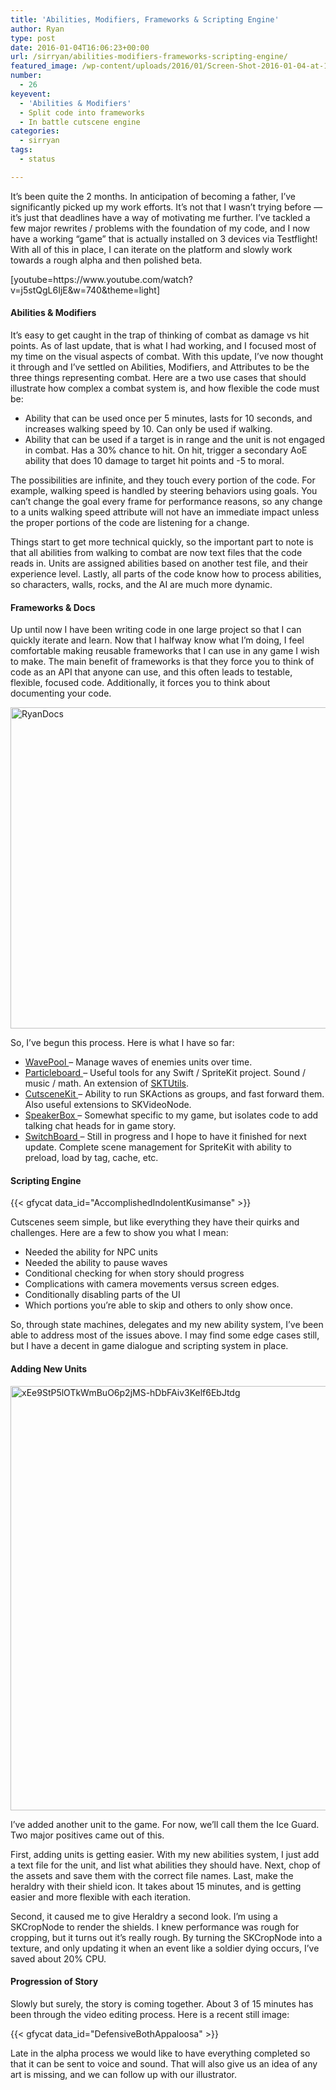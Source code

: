 ```yaml
---
title: 'Abilities, Modifiers, Frameworks & Scripting Engine'
author: Ryan
type: post
date: 2016-01-04T16:06:23+00:00
url: /sirryan/abilities-modifiers-frameworks-scripting-engine/
featured_image: /wp-content/uploads/2016/01/Screen-Shot-2016-01-04-at-11.04.37-AM-e1451923520630.png
number:
  - 26
keyevent:
  - 'Abilities & Modifiers'
  - Split code into frameworks
  - In battle cutscene engine
categories:
  - sirryan
tags:
  - status

---
```

It&#8217;s been quite the 2 months. In anticipation of becoming a father, I&#8217;ve significantly picked up my work efforts. It&#8217;s not that I wasn&#8217;t trying before &#8212; it&#8217;s just that deadlines have a way of motivating me further. I&#8217;ve tackled a few major rewrites / problems with the foundation of my code, and I now have a working &#8220;game&#8221; that is actually installed on 3 devices via Testflight! With all of this in place, I can iterate on the platform and slowly work towards a rough alpha and then polished beta.
<!--more-->

<div class="inlineimg">
  [youtube=https://www.youtube.com/watch?v=j5stQgL6IjE&w=740&theme=light]
</div>

#### Abilities & Modifiers

It&#8217;s easy to get caught in the trap of thinking of combat as damage vs hit points. As of last update, that is what I had working, and I focused most of my time on the visual aspects of combat. With this update, I&#8217;ve now thought it through and I&#8217;ve settled on Abilities, Modifiers, and Attributes to be the three things representing combat. Here are a two use cases that should illustrate how complex a combat system is, and how flexible the code must be:

  * Ability that can be used once per 5 minutes, lasts for 10 seconds, and increases walking speed by 10. Can only be used if walking.
  * Ability that can be used if a target is in range and the unit is not engaged in combat. Has a 30% chance to hit. On hit, trigger a secondary AoE ability that does 10 damage to target hit points and -5 to moral.

The possibilities are infinite, and they touch every portion of the code. For example, walking speed is handled by steering behaviors using goals. You can&#8217;t change the goal every frame for performance reasons, so any change to a units walking speed attribute will not have an immediate impact unless the proper portions of the code are listening for a change.

Things start to get more technical quickly, so the important part to note is that all abilities from walking to combat are now text files that the code reads in. Units are assigned abilities based on another test file, and their experience level. Lastly, all parts of the code know how to process abilities, so characters, walls, rocks, and the AI are much more dynamic.

#### Frameworks & Docs

Up until now I have been writing code in one large project so that I can quickly iterate and learn. Now that I halfway know what I&#8217;m doing, I feel comfortable making reusable frameworks that I can use in any game I wish to make. The main benefit of frameworks is that they force you to think of code as an API that anyone can use, and this often leads to testable, flexible, focused code. Additionally, it forces you to think about documenting your code.

<div class="inlineimg">
  <img class="alignnone size-full wp-image-2349" src="http://localhost:8888/wp-content/uploads/2015/12/RyanDocs-e1451413833718-3.png" alt="RyanDocs" width="800" height="514" srcset="http://localhost:8888/wp-content/uploads/2015/12/RyanDocs-e1451413833718-3.png 800w, http://localhost:8888/wp-content/uploads/2015/12/RyanDocs-e1451413833718-3-300x193.png 300w, http://localhost:8888/wp-content/uploads/2015/12/RyanDocs-e1451413833718-3-768x493.png 768w" sizes="(max-width: 800px) 100vw, 800px" />
</div>

So, I&#8217;ve begun this process. Here is what I have so far:

  * <a href="https://github.com/veeneck/WavePool" target="_blank">WavePool </a>&#8211; Manage waves of enemies units over time.
  * <a href="https://github.com/veeneck/Particleboard" target="_blank">Particleboard </a>&#8211; Useful tools for any Swift / SpriteKit project. Sound / music / math. An extension of <a href="https://github.com/raywenderlich/SKTUtils" target="_blank">SKTUtils</a>.
  * <a href="https://github.com/veeneck/CutsceneKit" target="_blank">CutsceneKit </a>&#8211; Ability to run SKActions as groups, and fast forward them. Also useful extensions to SKVideoNode.
  * <a href="https://github.com/veeneck/SpeakerBox" target="_blank">SpeakerBox </a>&#8211; Somewhat specific to my game, but isolates code to add talking chat heads for in game story.
  * <a href="https://github.com/veeneck/SwitchBoard" target="_blank">SwitchBoard </a>&#8211; Still in progress and I hope to have it finished for next update. Complete scene management for SpriteKit with ability to preload, load by tag, cache, etc.

#### Scripting Engine

<div class="inlineimg">
  {{< gfycat data_id="AccomplishedIndolentKusimanse" >}}
</div>

Cutscenes seem simple, but like everything they have their quirks and challenges. Here are a few to show you what I mean:

  * Needed the ability for NPC units
  * Needed the ability to pause waves
  * Conditional checking for when story should progress
  * Complications with camera movements versus screen edges.
  * Conditionally disabling parts of the UI
  * Which portions you&#8217;re able to skip and&nbsp;others to&nbsp;only show once.

So, through state machines, delegates and my new ability system, I&#8217;ve been able to address most of the issues above. I may find some edge cases still, but I have a decent in game dialogue and scripting system in place.

#### Adding New Units

<div class="inlineimg">
  <img class="alignnone size-full wp-image-2357" src="http://localhost:8888/wp-content/uploads/2016/01/xEe9StP5lOTkWmBuO6p2jMS-hDbFAiv3Kelf6EbJtdg-e1451923146393-3.png" alt="xEe9StP5lOTkWmBuO6p2jMS-hDbFAiv3Kelf6EbJtdg" width="600" height="679" />
</div>

I&#8217;ve added another unit to the game. For now, we&#8217;ll call them the Ice Guard. Two major positives came out of this.

First, adding units is getting easier. With my new abilities system, I just add a text file for the unit, and list what abilities they should have. Next, chop of the assets and save them with the correct file names. Last, make the heraldry with their shield icon. It takes about 15 minutes, and is getting easier and more flexible with each iteration.

Second, it caused me to give Heraldry a second look. I&#8217;m using a SKCropNode to render the shields. I knew performance was rough for cropping, but it turns out it&#8217;s really rough. By turning the SKCropNode into a texture, and only updating it when an event like a soldier dying occurs, I&#8217;ve saved about 20% CPU.

#### Progression of Story

Slowly but surely, the story is coming together. About 3 of 15 minutes has been through the video editing process. Here is a recent still image:

<div class="inlineimg">
  {{< gfycat data_id="DefensiveBothAppaloosa" >}}
</div>

Late in the alpha process we would like to have everything completed so that it can be sent to voice and sound. That will also give us an idea of any art is missing, and we can follow up with our illustrator.